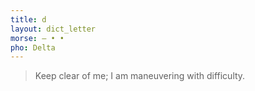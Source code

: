 ```yaml
---
title: d
layout: dict_letter
morse: ‒ • •
pho: Delta
---
```

> Keep clear of me; I am maneuvering with difficulty.
